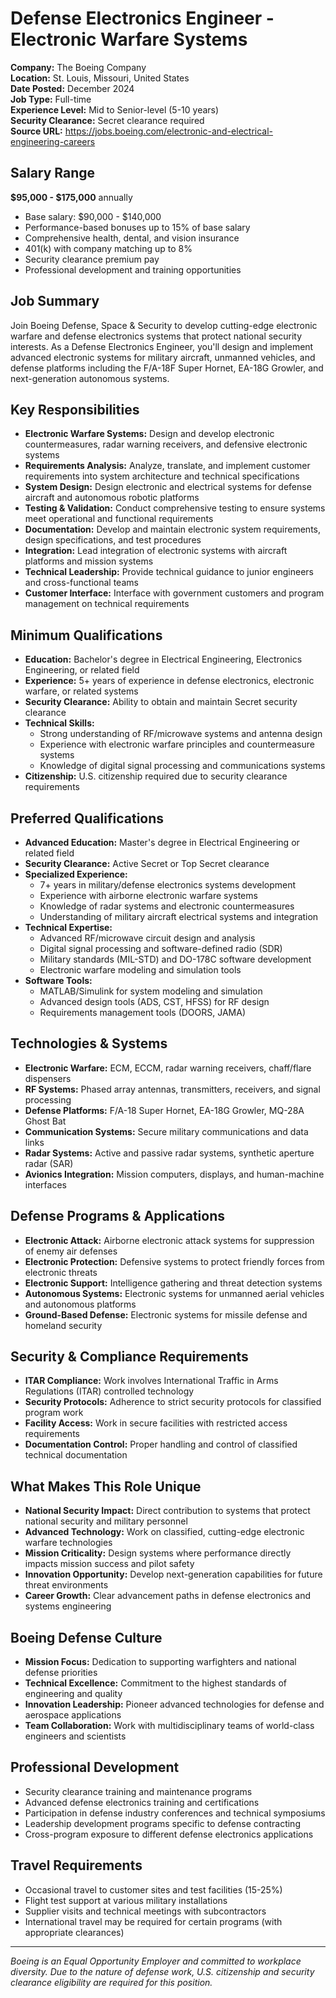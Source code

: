 # Defense Electronics Engineer - Electronic Warfare Systems
**Company:** The Boeing Company  
**Location:** St. Louis, Missouri, United States  
**Date Posted:** December 2024  
**Job Type:** Full-time  
**Experience Level:** Mid to Senior-level (5-10 years)  
**Security Clearance:** Secret clearance required  
**Source URL:** https://jobs.boeing.com/electronic-and-electrical-engineering-careers

## Salary Range
**$95,000 - $175,000** annually
- Base salary: $90,000 - $140,000
- Performance-based bonuses up to 15% of base salary
- Comprehensive health, dental, and vision insurance
- 401(k) with company matching up to 8%
- Security clearance premium pay
- Professional development and training opportunities

## Job Summary
Join Boeing Defense, Space & Security to develop cutting-edge electronic warfare and defense electronics systems that protect national security interests. As a Defense Electronics Engineer, you'll design and implement advanced electronic systems for military aircraft, unmanned vehicles, and defense platforms including the F/A-18F Super Hornet, EA-18G Growler, and next-generation autonomous systems.

## Key Responsibilities
- **Electronic Warfare Systems:** Design and develop electronic countermeasures, radar warning receivers, and defensive electronic systems
- **Requirements Analysis:** Analyze, translate, and implement customer requirements into system architecture and technical specifications
- **System Design:** Design electronic and electrical systems for defense aircraft and autonomous robotic platforms
- **Testing & Validation:** Conduct comprehensive testing to ensure systems meet operational and functional requirements
- **Documentation:** Develop and maintain electronic system requirements, design specifications, and test procedures
- **Integration:** Lead integration of electronic systems with aircraft platforms and mission systems
- **Technical Leadership:** Provide technical guidance to junior engineers and cross-functional teams
- **Customer Interface:** Interface with government customers and program management on technical requirements

## Minimum Qualifications
- **Education:** Bachelor's degree in Electrical Engineering, Electronics Engineering, or related field
- **Experience:** 5+ years of experience in defense electronics, electronic warfare, or related systems
- **Security Clearance:** Ability to obtain and maintain Secret security clearance
- **Technical Skills:**
  - Strong understanding of RF/microwave systems and antenna design
  - Experience with electronic warfare principles and countermeasure systems
  - Knowledge of digital signal processing and communications systems
- **Citizenship:** U.S. citizenship required due to security clearance requirements

## Preferred Qualifications
- **Advanced Education:** Master's degree in Electrical Engineering or related field
- **Security Clearance:** Active Secret or Top Secret clearance
- **Specialized Experience:**
  - 7+ years in military/defense electronics systems development
  - Experience with airborne electronic warfare systems
  - Knowledge of radar systems and electronic countermeasures
  - Understanding of military aircraft electrical systems and integration
- **Technical Expertise:**
  - Advanced RF/microwave circuit design and analysis
  - Digital signal processing and software-defined radio (SDR)
  - Military standards (MIL-STD) and DO-178C software development
  - Electronic warfare modeling and simulation tools
- **Software Tools:**
  - MATLAB/Simulink for system modeling and simulation
  - Advanced design tools (ADS, CST, HFSS) for RF design
  - Requirements management tools (DOORS, JAMA)

## Technologies & Systems
- **Electronic Warfare:** ECM, ECCM, radar warning receivers, chaff/flare dispensers
- **RF Systems:** Phased array antennas, transmitters, receivers, and signal processing
- **Defense Platforms:** F/A-18 Super Hornet, EA-18G Growler, MQ-28A Ghost Bat
- **Communication Systems:** Secure military communications and data links
- **Radar Systems:** Active and passive radar systems, synthetic aperture radar (SAR)
- **Avionics Integration:** Mission computers, displays, and human-machine interfaces

## Defense Programs & Applications
- **Electronic Attack:** Airborne electronic attack systems for suppression of enemy air defenses
- **Electronic Protection:** Defensive systems to protect friendly forces from electronic threats
- **Electronic Support:** Intelligence gathering and threat detection systems
- **Autonomous Systems:** Electronic systems for unmanned aerial vehicles and autonomous platforms
- **Ground-Based Defense:** Electronic systems for missile defense and homeland security

## Security & Compliance Requirements
- **ITAR Compliance:** Work involves International Traffic in Arms Regulations (ITAR) controlled technology
- **Security Protocols:** Adherence to strict security protocols for classified program work
- **Facility Access:** Work in secure facilities with restricted access requirements
- **Documentation Control:** Proper handling and control of classified technical documentation

## What Makes This Role Unique
- **National Security Impact:** Direct contribution to systems that protect national security and military personnel
- **Advanced Technology:** Work on classified, cutting-edge electronic warfare technologies
- **Mission Criticality:** Design systems where performance directly impacts mission success and pilot safety
- **Innovation Opportunity:** Develop next-generation capabilities for future threat environments
- **Career Growth:** Clear advancement paths in defense electronics and systems engineering

## Boeing Defense Culture
- **Mission Focus:** Dedication to supporting warfighters and national defense priorities
- **Technical Excellence:** Commitment to the highest standards of engineering and quality
- **Innovation Leadership:** Pioneer advanced technologies for defense and aerospace applications
- **Team Collaboration:** Work with multidisciplinary teams of world-class engineers and scientists

## Professional Development
- Security clearance training and maintenance programs
- Advanced defense electronics training and certifications
- Participation in defense industry conferences and technical symposiums
- Leadership development programs specific to defense contracting
- Cross-program exposure to different defense electronics applications

## Travel Requirements
- Occasional travel to customer sites and test facilities (15-25%)
- Flight test support at various military installations
- Supplier visits and technical meetings with subcontractors
- International travel may be required for certain programs (with appropriate clearances)

---
*Boeing is an Equal Opportunity Employer and committed to workplace diversity. Due to the nature of defense work, U.S. citizenship and security clearance eligibility are required for this position.*